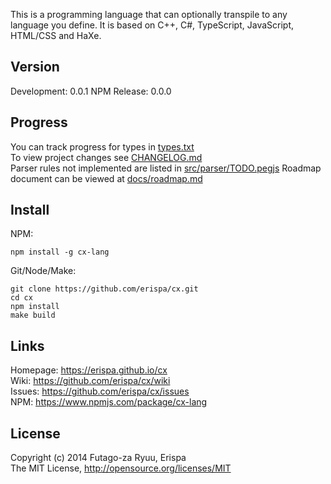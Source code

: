 This is a programming language that can optionally transpile to any language you define.
It is based on C++, C#, TypeScript, JavaScript, HTML/CSS and HaXe.

Version
-------
Development: 0.0.1
NPM Release: 0.0.0

Progress
--------
You can track progress for types in [types.txt](types.txt)<br>
To view project changes see [CHANGELOG.md](CHANGELOG.md)<br>
Parser rules not implemented are listed in [src/parser/TODO.pegjs](src/parser/TODO.pegjs)
Roadmap document can be viewed at [docs/roadmap.md](docs/roadmap.md)

Install
-------
NPM:
  
  ```shell
  npm install -g cx-lang
  ```
  
Git/Node/Make:
  
  ```shell
  git clone https://github.com/erispa/cx.git
  cd cx
  npm install
  make build
  ```

Links
-----
  
  Homepage: https://erispa.github.io/cx<br>
  Wiki: https://github.com/erispa/cx/wiki<br>
  Issues: https://github.com/erispa/cx/issues<br>
  NPM: https://www.npmjs.com/package/cx-lang

License
-------
Copyright (c) 2014 Futago-za Ryuu, Erispa<br>
The MIT License, http://opensource.org/licenses/MIT
